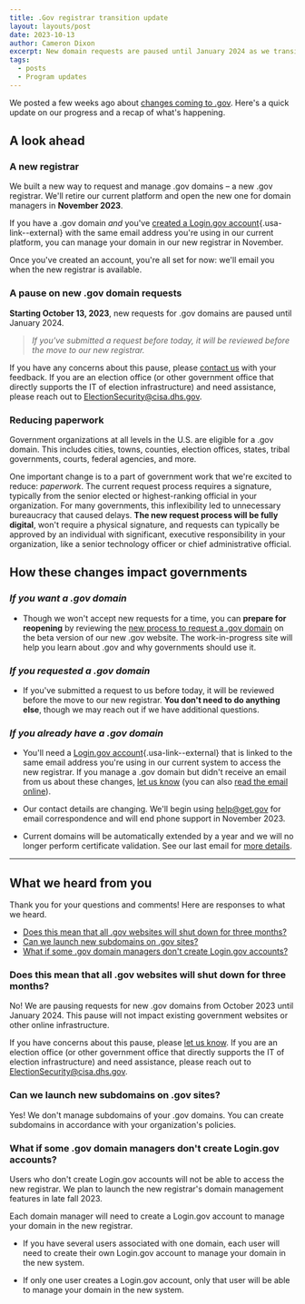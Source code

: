 ```yaml
---
title: .Gov registrar transition update
layout: layouts/post
date: 2023-10-13
author: Cameron Dixon
excerpt: New domain requests are paused until January 2024 as we transition to new infrastructure.
tags:
  - posts
  - Program updates
---
```


We posted a few weeks ago about [changes coming to .gov](/posts/2023/9/6/infrastructure-as-a-public-service/). Here's a quick update on our progress and a recap of what's happening.

## A look ahead

### A new registrar

We built a new way to request and manage .gov domains – a new .gov registrar. We'll retire our current platform and open the new one for domain managers in **November 2023**.

If you have a .gov domain *and* you've [created a Login.gov account](https://www.login.gov/create-an-account/){.usa-link--external} with the same email address you're using in our current platform, you can manage your domain in our new registrar in November. 

Once you've created an account, you're all set for now: we'll email you when the new registrar is available.

### A pause on new .gov domain requests

**Starting October 13, 2023**, new requests for .gov domains are paused until January 2024. 

> *If you've submitted a request before today, it will be reviewed before the move to our new registrar.*

If you have any concerns about this pause, please [contact us](../../contact) with your feedback. If you are an election office (or other government office that directly supports the IT of election infrastructure) and need assistance, please reach out to <ElectionSecurity@cisa.dhs.gov>.

### Reducing paperwork

Government organizations at all levels in the U.S. are eligible for a .gov domain. This includes cities, towns, counties, election offices, states, tribal governments, courts, federal agencies, and more. 

One important change is to a part of government work that we're excited to reduce: *paperwork*. The current request process requires a signature, typically from the senior elected or highest-ranking official in your organization. For many governments, this inflexibility led to unnecessary bureaucracy that caused delays. **The new request process will be fully digital**, won't require a physical signature, and requests can typically be approved by an individual with significant, executive responsibility in your organization, like a senior technology officer or chief administrative official.

## How these changes impact governments 

### *If you want a .gov domain*

- Though we won't accept new requests for a time, you can **prepare for reopening** by reviewing the [new process to request a .gov domain](../../domains/before/) on the beta version of our new .gov website. The work-in-progress site will help you learn about .gov and why governments should use it. 

### *If you requested a .gov domain*

- If you've submitted a request to us before today, it will be reviewed before the move to our new registrar. **You don't need to do anything else**, though we may reach out if we have additional questions.

### *If you already have a .gov domain*

- You'll need a [Login.gov account](https://www.login.gov/create-an-account/){.usa-link--external} that is linked to the same email address you're using in our current system to access the new registrar. If you manage a .gov domain but didn't receive an email from us about these changes, [let us know](../../contact) (you can also [read the email online](/posts/2023/9/6/transition-email/#what-other-changes-impact-my-organization)).

- Our contact details are changing. We'll begin using <help@get.gov> for email correspondence and will end phone support in November 2023.

- Current domains will be automatically extended by a year and we will no longer perform certificate validation. See our last email for [more details](/posts/2023/9/6/transition-email/#what-other-changes-impact-my-organization).

- - -

## What we heard from you

Thank you for your questions and comments! Here are responses to what we heard.

* [Does this mean that all .gov websites will shut down for three months?](#does-this-mean-that-all-gov-websites-will-shut-down-for-three-months)
* [Can we launch new subdomains on .gov sites?](#can-we-launch-new-subdomains-on-gov-sites)
* [What if some .gov domain managers don't create Login.gov accounts?](#what-if-some-gov-domain-managers-dont-create-logingov-accounts)

### Does this mean that all .gov websites will shut down for three months?

No! We are pausing requests for new .gov domains from October 2023 until January 2024. This pause will not impact existing government websites or other online infrastructure.

If you have concerns about this pause, please [let us know](../../contact). If you are an election office (or other government office that directly supports the IT of election infrastructure) and need assistance, please reach out to <ElectionSecurity@cisa.dhs.gov>.

### Can we launch new subdomains on .gov sites?

Yes! We don't manage subdomains of your .gov domains. You can create subdomains in accordance with your organization's policies.

### What if some .gov domain managers don't create Login.gov accounts?

Users who don't create Login.gov accounts will not be able to access the new registrar. We plan to launch the new registrar's domain management features in late fall 2023.

Each domain manager will need to create a Login.gov account to manage your domain in the new registrar.

- If you have several users associated with one domain, each user will need to create their own Login.gov account to manage your domain in the new system.

- If only one user creates a Login.gov account, only that user will be able to manage your domain in the new system.
